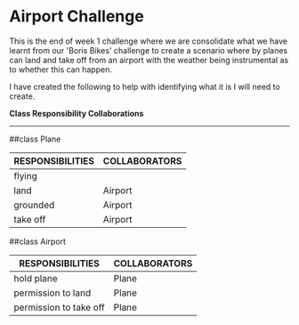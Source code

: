 Airport Challenge
=================

This is the end of week 1 challenge where we are consolidate what we have learnt from our 'Boris Bikes' challenge to create a scenario where by planes can land and take off from an airport with the weather being instrumental as to whether this can happen. 

I have created the following to help with identifying what it is I will need to create. 


**Class Responsibility Collaborations**
***************************************

##class Plane

| RESPONSIBILITIES       | COLLABORATORS  |
|------------------------|----------------|
|flying                  |                |
|land                    | Airport        |
|grounded                | Airport        |
|take off                | Airport        |


##class Airport

| RESPONSIBILITIES       | COLLABORATORS  |
|------------------------|----------------|
|hold plane              | Plane          |
|permission to land      | Plane          |
|permission to take off  | Plane          |